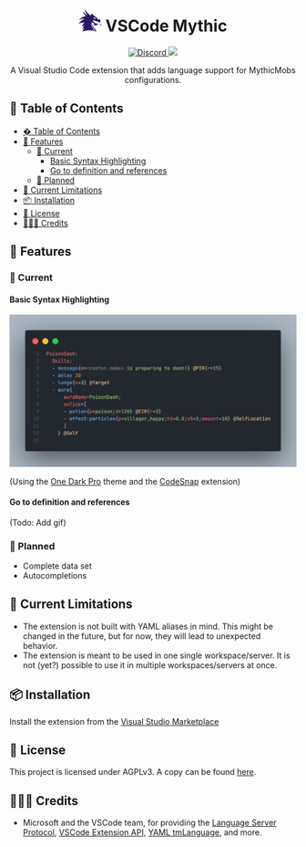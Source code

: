 <div align="center"><h1><img src="./assets/mythicIcon_128x128.png" height=40> VSCode Mythic</h1></div>

<div align="center">
    <a href="https://discord.gg/SHthmb6t6n">
        <img src="https://img.shields.io/static/v1?logo=discord&label=&message=Discord&    color=36393f&style=flat-square" alt="Discord">
    </a>
    <a href="https://github.com/0tickpulse/vscode-mythic/blob/main/LICENSE">
        <img src="https://img.shields.io/badge/License-AGPLv3-red?style=flat-square">
    </a>
</div>

<p align="center">A Visual Studio Code extension that adds language support for MythicMobs configurations.</p>

## 📖 Table of Contents

- [� Table of Contents](#-table-of-contents)
- [🚀 Features](#-features)
  - [🎉 Current](#-current)
    - [Basic Syntax Highlighting](#basic-syntax-highlighting)
    - [Go to definition and references](#go-to-definition-and-references)
  - [🚧 Planned](#-planned)
- [🚩 Current Limitations](#-current-limitations)
- [📦 Installation](#-installation)
- [📝 License](#-license)
- [🧑‍🤝‍🧑 Credits](#-credits)

## 🚀 Features

### 🎉 Current

#### Basic Syntax Highlighting

![Syntax Highlighting](./assets/showcase_syntax_highlight.png)

(Using the [One Dark Pro](https://marketplace.visualstudio.com/items?itemName=zhuangtongfa.Material-theme) theme and the [CodeSnap](https://marketplace.visualstudio.com/items?itemName=adpyke.codesnap) extension)

#### Go to definition and references

(Todo: Add gif)

### 🚧 Planned

- Complete data set
- Autocompletions

## 🚩 Current Limitations

- The extension is not built with YAML aliases in mind. This might be changed in the future, but for now, they will lead to unexpected behavior.
- The extension is meant to be used in one single workspace/server. It is not (yet?) possible to use it in multiple workspaces/servers at once.

## 📦 Installation

Install the extension from the [Visual Studio Marketplace](https://marketplace.visualstudio.com/items?itemName=0tickpulse.vscode-mythic)

## 📝 License

This project is licensed under AGPLv3. A copy can be found [here](./LICENSE).

## 🧑‍🤝‍🧑 Credits

- Microsoft and the VSCode team, for providing the [Language Server Protocol](https://microsoft.github.io/language-server-protocol/), [VSCode Extension API](https://code.visualstudio.com/api), [YAML tmLanguage](https://code.visualstudio.com/api/language-extensions/syntax-highlight-guide), and more.
